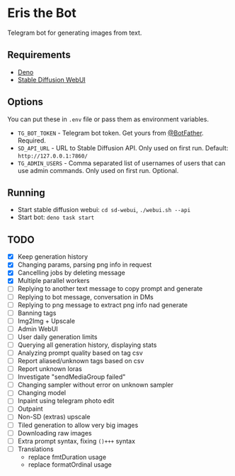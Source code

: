 # Eris the Bot

Telegram bot for generating images from text.

## Requirements

- [Deno](https://deno.land/)
- [Stable Diffusion WebUI](https://github.com/AUTOMATIC1111/stable-diffusion-webui/)

## Options

You can put these in `.env` file or pass them as environment variables.

- `TG_BOT_TOKEN` - Telegram bot token. Get yours from [@BotFather](https://t.me/BotFather).
  Required.
- `SD_API_URL` - URL to Stable Diffusion API. Only used on first run. Default:
  `http://127.0.0.1:7860/`
- `TG_ADMIN_USERS` - Comma separated list of usernames of users that can use admin commands. Only
  used on first run. Optional.

## Running

- Start stable diffusion webui: `cd sd-webui`, `./webui.sh --api`
- Start bot: `deno task start`

## TODO

- [x] Keep generation history
- [x] Changing params, parsing png info in request
- [x] Cancelling jobs by deleting message
- [x] Multiple parallel workers
- [ ] Replying to another text message to copy prompt and generate
- [ ] Replying to bot message, conversation in DMs
- [ ] Replying to png message to extract png info nad generate
- [ ] Banning tags
- [ ] Img2Img + Upscale
- [ ] Admin WebUI
- [ ] User daily generation limits
- [ ] Querying all generation history, displaying stats
- [ ] Analyzing prompt quality based on tag csv
- [ ] Report aliased/unknown tags based on csv
- [ ] Report unknown loras
- [ ] Investigate "sendMediaGroup failed"
- [ ] Changing sampler without error on unknown sampler
- [ ] Changing model
- [ ] Inpaint using telegram photo edit
- [ ] Outpaint
- [ ] Non-SD (extras) upscale
- [ ] Tiled generation to allow very big images
- [ ] Downloading raw images
- [ ] Extra prompt syntax, fixing `()+++` syntax
- [ ] Translations
  - replace fmtDuration usage
  - replace formatOrdinal usage

